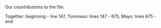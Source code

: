 Our countributions to the file:

Together: beginning - line 147,
Tommaso: lines 147 - 675,
Mayo: lines 675 - end
